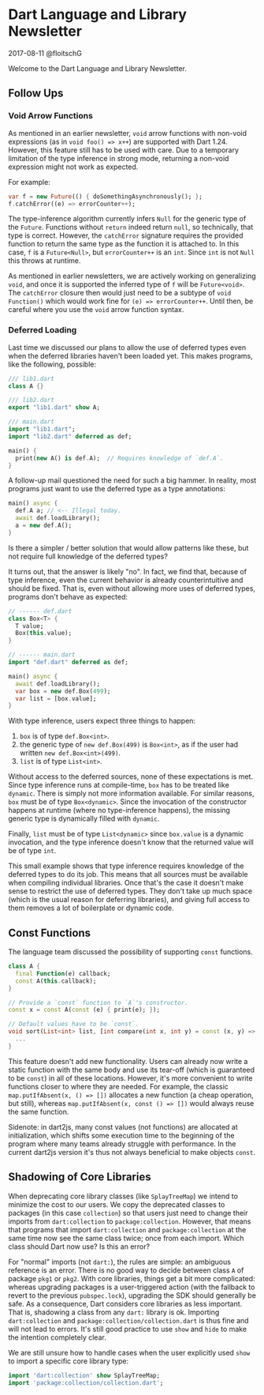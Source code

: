 # Dart Language and Library Newsletter
2017-08-11
@floitschG

Welcome to the Dart Language and Library Newsletter.

## Follow Ups

### Void Arrow Functions
As mentioned in an earlier newsletter, `void` arrow functions with non-void expressions (as in `void foo() => x++`) are supported with Dart 1.24. However, this feature still has to be used with care. Due to a temporary limitation of the type inference in strong mode, returning a non-void expression might not work as expected.

For example:

``` dart
var f = new Future(() { doSomethingAsynchronously(); };
f.catchError((e) => errorCounter++);
```

The type-inference algorithm currently infers `Null` for the generic type of the `Future`. Functions without `return` indeed return `null`, so technically, that type is correct. However, the `catchError` signature requires the provided function to return the same type as the function it is attached to. In this case, `f` is a `Future<Null>`, but `errorCounter++` is an `int`. Since `int` is not `Null` this throws at runtime.

As mentioned in earlier newsletters, we are actively working on generalizing `void`, and once it is supported the inferred type of `f` will be `Future<void>`. The `catchError` closure then would just need to be a subtype of `void Function()` which would work fine for `(e) => errorCounter++`. Until then, be careful where you use the `void` arrow function syntax.

### Deferred Loading
Last time we discussed our plans to allow the use of deferred types even when the deferred libraries haven't been loaded yet. This makes programs, like the following, possible:

``` dart
/// lib1.dart
class A {}

/// lib2.dart
export "lib1.dart" show A;

/// main.dart
import "lib1.dart";
import "lib2.dart" deferred as def;

main() {
  print(new A() is def.A);  // Requires knowledge of `def.A`.
}
```

A follow-up mail questioned the need for such a big hammer. In reality, most programs just want to use the deferred type as a type annotations:

``` dart
main() async {
  def.A a; // <-- Illegal today.
  await def.loadLibrary();
  a = new def.A();
}
```

Is there a simpler / better solution that would allow patterns like these, but not require full knowledge of the deferred types?

It turns out, that the answer is likely "no". In fact, we find that, because of type inference, even the current behavior is already counterintuitive and should be fixed. That is, even without allowing more uses of deferred types, programs don't behave as expected:

``` dart
// ------ def.dart
class Box<T> {
  T value;
  Box(this.value);
}

// ------ main.dart
import "def.dart" deferred as def;

main() async {
  await def.loadLibrary();
  var box = new def.Box(499);
  var list = [box.value];
}
```

With type inference, users expect three things to happen:
1. `box` is of type `def.Box<int>`.
2. the generic type of `new def.Box(499)` is `Box<int>`, as if the user had written `new def.Box<int>(499)`.
3. `list` is of type `List<int>`.

Without access to the deferred sources, none of these expectations is met. Since type inference runs at compile-time, `box` has to be treated like `dynamic`. There is simply not more information available. For similar reasons, `box` must be of type `Box<dynamic>`. Since the invocation of the constructor happens at runtime (where no type-inference happens), the missing generic type is dynamically filled with `dynamic`.

Finally, `list` must be of type `List<dynamic>` since `box.value` is a dynamic invocation, and the type inference doesn't know that the returned value will be of type `int`.

This small example shows that type inference requires knowledge of the deferred types to do its job. This means that all sources must be available when compiling individual libraries. Once that's the case it doesn't make sense to restrict the use of deferred types. They don't take up much space (which is the usual reason for deferring libraries), and giving full access to them removes a lot of boilerplate or dynamic code.

## Const Functions
The language team discussed the possibility of supporting `const` functions.

``` dart
class A {
  final Function(e) callback;
  const A(this.callback);
}

// Provide a `const` function to `A`'s constructor.
const x = const A(const (e) { print(e); });

// Default values have to be `const`.
void sort(List<int> list, [int compare(int x, int y) = const (x, y) => x - y) {
  ...
}
```

This feature doesn't add new functionality. Users can already now write a static function with the same body and use its tear-off (which is guaranteed to be `const`) in all of these locations. However, it's more convenient to write functions closer to where they are needed. For example, the classic `map.putIfAbsent(x, () => [])` allocates a new function (a cheap operation, but still), whereas `map.putIfAbsent(x, const () => [])` would always reuse the same function.

Sidenote: in dart2js, many const values (not functions) are allocated at initialization, which shifts some execution time to the beginning of the program where many teams already struggle with performance. In the current dart2js version it's thus not always beneficial to make objects `const`.

## Shadowing of Core Libraries
When deprecating core library classes (like `SplayTreeMap`) we intend to minimize the cost to our users. We copy the deprecated classes to packages (in this case `collection`) so that users just need to change their imports from `dart:collection` to `package:collection`. However, that means that programs that import `dart:collection` and `package:collection` at the same time now see the same class twice; once from each import. Which class should Dart now use? Is this an error?

For "normal" imports (not `dart:`), the rules are simple: an ambiguous reference is an error. There is no good way to decide between class `A` of package `pkg1` or `pkg2`. With core libraries, things get a bit more complicated: whereas upgrading packages is a user-triggered action (with the fallback to revert to the previous `pubspec.lock`), upgrading the SDK should generally be safe. As a consequence, Dart considers core libraries as less important. That is, shadowing a class from any `dart:` library is ok. Importing `dart:collection` and `package:collection/collection.dart` is thus fine and will not lead to errors. It's still good practice to use `show` and `hide` to make the intention completely clear.

We are still unsure how to handle cases when the user explicitly used `show` to import a specific core library type:

``` dart
import 'dart:collection' show SplayTreeMap;
import 'package:collection/collection.dart';
```

